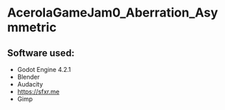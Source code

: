 # AcerolaGameJam0_Aberration_Asymmetric

## Software used:
- Godot Engine 4.2.1
- Blender
- Audacity
- https://sfxr.me
- Gimp

